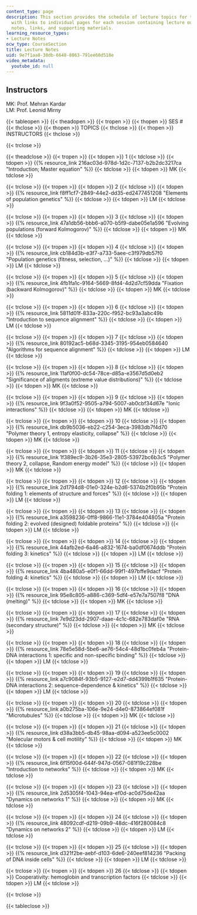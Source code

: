 ```yaml
---
content_type: page
description: This section provides the schedule of lecture topics for the course along
  with links to individual pages for each session containing lecture outlines, lecture
  notes, links, and supporting materials.
learning_resource_types:
- Lecture Notes
ocw_type: CourseSection
title: Lecture Notes
uid: 9e7f1aa8-38db-6648-8063-791ee60d518e
video_metadata:
  youtube_id: null
---
```


Instructors
-----------

MK: Prof. Mehran Kardar  
LM: Prof. Leonid Mirny

{{< tableopen >}}
{{< theadopen >}}
{{< tropen >}}
{{< thopen >}}
SES #
{{< thclose >}}
{{< thopen >}}
TOPICS
{{< thclose >}}
{{< thopen >}}
INSTRUCTORS
{{< thclose >}}

{{< trclose >}}

{{< theadclose >}}
{{< tropen >}}
{{< tdopen >}}
1
{{< tdclose >}}
{{< tdopen >}}
{{% resource_link 216ac03d-978d-1d2c-7137-b2b2dc3217ca "Introduction; Master equation" %}}
{{< tdclose >}}
{{< tdopen >}}
MK
{{< tdclose >}}

{{< trclose >}}
{{< tropen >}}
{{< tdopen >}}
2
{{< tdclose >}}
{{< tdopen >}}
{{% resource_link f8ff1cf7-2849-44e2-dd35-ed2477451208 "Elements of population genetics" %}}
{{< tdclose >}}
{{< tdopen >}}
LM
{{< tdclose >}}

{{< trclose >}}
{{< tropen >}}
{{< tdopen >}}
3
{{< tdclose >}}
{{< tdopen >}}
{{% resource_link 47a1db56-bbb6-a070-b5f9-dabe05e1a596 "Evolving populations (forward Kolmogorov)" %}}
{{< tdclose >}}
{{< tdopen >}}
MK
{{< tdclose >}}

{{< trclose >}}
{{< tropen >}}
{{< tdopen >}}
4
{{< tdclose >}}
{{< tdopen >}}
{{% resource_link cb184d3b-e3f7-a733-5aee-c3f979db57f0 "Population genetics (fitness, selection, ...)" %}}
{{< tdclose >}}
{{< tdopen >}}
LM
{{< tdclose >}}

{{< trclose >}}
{{< tropen >}}
{{< tdopen >}}
5
{{< tdclose >}}
{{< tdopen >}}
{{% resource_link 4fb1fa1c-9164-5669-8fd4-4d2d7cf59dda "Fixation (backward Kolmogorov)" %}}
{{< tdclose >}}
{{< tdopen >}}
MK
{{< tdclose >}}

{{< trclose >}}
{{< tropen >}}
{{< tdopen >}}
6
{{< tdclose >}}
{{< tdopen >}}
{{% resource_link 5811d01f-833a-220c-f952-bc93a3abc49b "Introduction to sequence alignment" %}}
{{< tdclose >}}
{{< tdopen >}}
LM
{{< tdclose >}}

{{< trclose >}}
{{< tropen >}}
{{< tdopen >}}
7
{{< tdclose >}}
{{< tdopen >}}
{{% resource_link 80192ac5-b68d-3345-3195-954eb0584640 "Algorithms for sequence alignment" %}}
{{< tdclose >}}
{{< tdopen >}}
LM
{{< tdclose >}}

{{< trclose >}}
{{< tropen >}}
{{< tdopen >}}
8
{{< tdclose >}}
{{< tdopen >}}
{{% resource_link 11af0f00-dc54-78ce-d85a-e3567d5d0eb2 "Significance of aligments (extreme value distributions)" %}}
{{< tdclose >}}
{{< tdopen >}}
MK
{{< tdclose >}}

{{< trclose >}}
{{< tropen >}}
{{< tdopen >}}
9
{{< tdclose >}}
{{< tdopen >}}
{{% resource_link 9f3a0f52-9505-a794-5007-ab0cbf34d67e "Ionic interactions" %}}
{{< tdclose >}}
{{< tdopen >}}
MK
{{< tdclose >}}

{{< trclose >}}
{{< tropen >}}
{{< tdopen >}}
10
{{< tdclose >}}
{{< tdopen >}}
{{% resource_link db9b5036-eb22-c254-3eca-3983db7f4d70 "Polymer theory 1, entropy elasticity, collapse" %}}
{{< tdclose >}}
{{< tdopen >}}
MK
{{< tdclose >}}

{{< trclose >}}
{{< tropen >}}
{{< tdopen >}}
11
{{< tdclose >}}
{{< tdopen >}}
{{% resource_link 1f389ec9-3b26-35e3-2805-53972bc6b3c5 "Polymer theory 2, collapse, Random energy model" %}}
{{< tdclose >}}
{{< tdopen >}}
MK
{{< tdclose >}}

{{< trclose >}}
{{< tropen >}}
{{< tdopen >}}
12
{{< tdclose >}}
{{< tdopen >}}
{{% resource_link 2d1794d8-01e0-324e-b2d6-5374b2f0b95b "Protein folding 1: elements of structure and forces" %}}
{{< tdclose >}}
{{< tdopen >}}
LM
{{< tdclose >}}

{{< trclose >}}
{{< tropen >}}
{{< tdopen >}}
13
{{< tdclose >}}
{{< tdopen >}}
{{% resource_link a3598236-0ff8-9866-11e1-3784e404805a "Protein folding 2: evolved (designed) foldable proteins" %}}
{{< tdclose >}}
{{< tdopen >}}
LM
{{< tdclose >}}

{{< trclose >}}
{{< tropen >}}
{{< tdopen >}}
14
{{< tdclose >}}
{{< tdopen >}}
{{% resource_link 44afb2ed-6a46-a832-1674-ba0df0674ddb "Protein folding 3: kinetics" %}}
{{< tdclose >}}
{{< tdopen >}}
LM
{{< tdclose >}}

{{< trclose >}}
{{< tropen >}}
{{< tdopen >}}
15
{{< tdclose >}}
{{< tdopen >}}
{{% resource_link 4ba480a5-e0f1-66dd-99f1-497bffe9dacf "Protein folding 4: kinetics" %}}
{{< tdclose >}}
{{< tdopen >}}
LM
{{< tdclose >}}

{{< trclose >}}
{{< tropen >}}
{{< tdopen >}}
16
{{< tdclose >}}
{{< tdopen >}}
{{% resource_link 95e8c805-a886-c369-5df4-e57e7a7507f8 "DNA (melting)" %}}
{{< tdclose >}}
{{< tdopen >}}
MK
{{< tdclose >}}

{{< trclose >}}
{{< tropen >}}
{{< tdopen >}}
17
{{< tdclose >}}
{{< tdopen >}}
{{% resource_link 7e9d23dd-2907-daae-4c1c-682e783daf0e "RNA (secondary structure)" %}}
{{< tdclose >}}
{{< tdopen >}}
MK
{{< tdclose >}}

{{< trclose >}}
{{< tropen >}}
{{< tdopen >}}
18
{{< tdclose >}}
{{< tdopen >}}
{{% resource_link 78e5e58d-5be6-ae76-54c4-48d1bc0feb4a "Protein-DNA interactions 1: specific and non-specific binding" %}}
{{< tdclose >}}
{{< tdopen >}}
LM
{{< tdclose >}}

{{< trclose >}}
{{< tropen >}}
{{< tdopen >}}
19
{{< tdclose >}}
{{< tdopen >}}
{{% resource_link a7c9084f-93b5-9127-e2d7-dd4399b1f635 "Protein-DNA interactions 2: sequence-dependence & kinetics" %}}
{{< tdclose >}}
{{< tdopen >}}
LM
{{< tdclose >}}

{{< trclose >}}
{{< tropen >}}
{{< tdopen >}}
20
{{< tdclose >}}
{{< tdopen >}}
{{% resource_link a0b275ba-106e-9e24-d4e0-873864ef081f "Microtubules" %}}
{{< tdclose >}}
{{< tdopen >}}
MK
{{< tdclose >}}

{{< trclose >}}
{{< tropen >}}
{{< tdopen >}}
21
{{< tdclose >}}
{{< tdopen >}}
{{% resource_link d38a3bb5-db45-98aa-d094-a523ee5c0002 "Molecular motors & cell motility" %}}
{{< tdclose >}}
{{< tdopen >}}
MK
{{< tdclose >}}

{{< trclose >}}
{{< tropen >}}
{{< tdopen >}}
22
{{< tdclose >}}
{{< tdopen >}}
{{% resource_link 6f15f00d-644f-947d-0567-081f19c228be "Introduction to networks" %}}
{{< tdclose >}}
{{< tdopen >}}
MK
{{< tdclose >}}

{{< trclose >}}
{{< tropen >}}
{{< tdopen >}}
23
{{< tdclose >}}
{{< tdopen >}}
{{% resource_link 2d5305f4-1043-94ea-ef0d-ac0d75de42aa "Dynamics on networks 1" %}}
{{< tdclose >}}
{{< tdopen >}}
MK
{{< tdclose >}}

{{< trclose >}}
{{< tropen >}}
{{< tdopen >}}
24
{{< tdclose >}}
{{< tdopen >}}
{{% resource_link 48092cdf-d219-09b9-48dc-416f280084c8 "Dynamics on networks 2" %}}
{{< tdclose >}}
{{< tdopen >}}
LM
{{< tdclose >}}

{{< trclose >}}
{{< tropen >}}
{{< tdopen >}}
25
{{< tdclose >}}
{{< tdopen >}}
{{% resource_link d321f2be-aebf-d103-6de6-240eef814236 "Packing of DNA inside cells" %}}
{{< tdclose >}}
{{< tdopen >}}
LM
{{< tdclose >}}

{{< trclose >}}
{{< tropen >}}
{{< tdopen >}}
26
{{< tdclose >}}
{{< tdopen >}}
Cooperativity: hemoglobin and transcription factors
{{< tdclose >}}
{{< tdopen >}}
LM
{{< tdclose >}}

{{< trclose >}}

{{< tableclose >}}